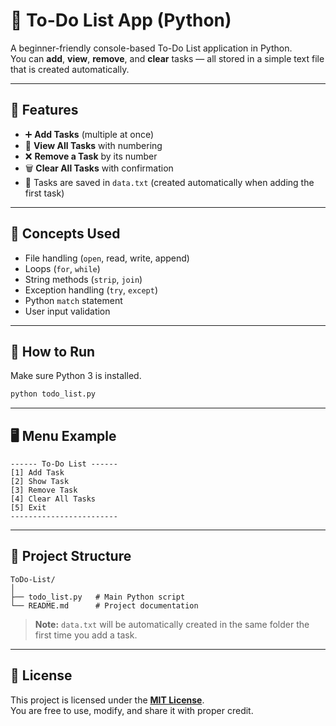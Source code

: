 # 📝 To-Do List App (Python)

A beginner-friendly console-based To-Do List application in Python.  
You can **add**, **view**, **remove**, and **clear** tasks — all stored in a simple text file that is created automatically.

---

## 📌 Features
- ➕ **Add Tasks** (multiple at once)  
- 📜 **View All Tasks** with numbering  
- ❌ **Remove a Task** by its number  
- 🗑 **Clear All Tasks** with confirmation  
- 💾 Tasks are saved in `data.txt` (created automatically when adding the first task)  

---

## 🧠 Concepts Used
- File handling (`open`, read, write, append)  
- Loops (`for`, `while`)  
- String methods (`strip`, `join`)  
- Exception handling (`try`, `except`)  
- Python `match` statement  
- User input validation  

---

## 🚀 How to Run

Make sure Python 3 is installed.

```bash
python todo_list.py
```

---

## 🖥 Menu Example

```
------ To-Do List ------
[1] Add Task
[2] Show Task
[3] Remove Task
[4] Clear All Tasks
[5] Exit
------------------------
```

---

## 📂 Project Structure
```
ToDo-List/
│
├── todo_list.py   # Main Python script
└── README.md      # Project documentation
```

> **Note:** `data.txt` will be automatically created in the same folder the first time you add a task.

---

## 📜 License
This project is licensed under the [**MIT License**](../LICENSE).  
You are free to use, modify, and share it with proper credit.
